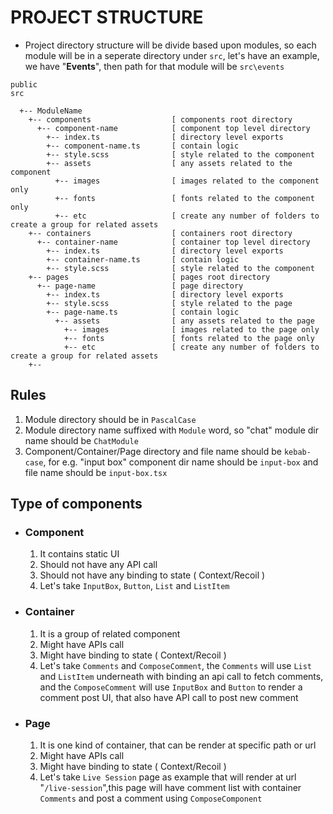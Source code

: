 # PROJECT STRUCTURE

-   Project directory structure will be divide based upon modules, so each module will be in a seperate directory under `src`, let's have an example, we have "**Events**", then path for that module will be `src\events`

```
public
src

  +-- ModuleName
    +-- components                  [ components root directory
      +-- component-name            [ component top level directory
        +-- index.ts                [ directory level exports
        +-- component-name.ts       [ contain logic
        +-- style.scss              [ style related to the component
        +-- assets                  [ any assets related to the component
          +-- images                [ images related to the component only
          +-- fonts                 [ fonts related to the component only
          +-- etc                   [ create any number of folders to create a group for related assets
    +-- containers                  [ containers root directory
      +-- container-name            [ container top level directory
        +-- index.ts                [ directory level exports
        +-- container-name.ts       [ contain logic
        +-- style.scss              [ style related to the component
    +-- pages                       [ pages root directory
      +-- page-name                 [ page directory
        +-- index.ts                [ directory level exports
        +-- style.scss              [ style related to the page
        +-- page-name.ts            [ contain logic
          +-- assets                [ any assets related to the page
            +-- images              [ images related to the page only
            +-- fonts               [ fonts related to the page only
            +-- etc                 [ create any number of folders to create a group for related assets
    +--
```

## Rules

1. Module directory should be in `PascalCase`
2. Module directory name suffixed with `Module` word, so "chat" module dir name should be `ChatModule`
3. Component/Container/Page directory and file name should be `kebab-case`, for e.g. "input box" component dir name should be <code>input-box</code> and file name should be <code>input-box.tsx</code>

## Type of components

-   ### **Component**
    1. It contains static UI
    2. Should not have any API call
    3. Should not have any binding to state ( Context/Recoil )
    4. Let's take `InputBox`, `Button`, `List` and `ListItem`

-   ### **Container**
    1. It is a group of related component
    2. Might have APIs call
    3. Might have binding to state ( Context/Recoil )
    4. Let's take `Comments` and `ComposeComment`, the `Comments` will use `List` and `ListItem` underneath with binding an api call to fetch comments, and the `ComposeComment` will use `InputBox` and `Button` to render a comment post UI, that also have API call to post new comment

-   ### **Page**
    1. It is one kind of container, that can be render at specific path or url
    2. Might have APIs call
    3. Might have binding to state ( Context/Recoil )
    4. Let's take `Live Session` page as example that will render at url "`/live-session`",this page will have comment list with container `Comments` and post a comment using `ComposeComponent`

